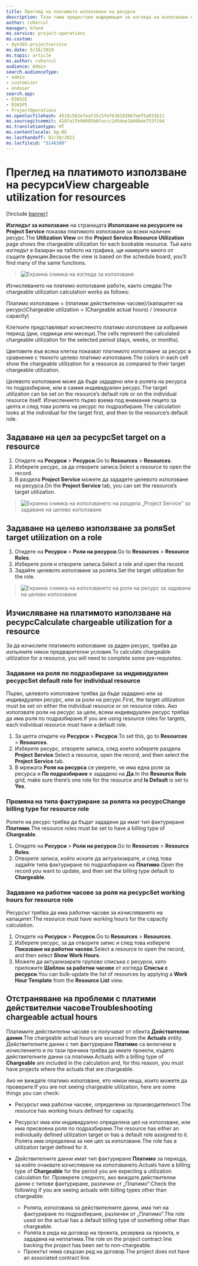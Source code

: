 ```yaml
---
title: Преглед на платимото използване на ресурси
description: Тази тема предоставя информация за изгледа на използване на ресурси.
author: ruhercul
manager: kfend
ms.service: project-operations
ms.custom:
- dyn365-projectservice
ms.date: 9/26/2019
ms.topic: article
ms.author: ruhercul
audience: Admin
search.audienceType:
- admin
- customizer
- enduser
search.app:
- D365CE
- D365PS
- ProjectOperations
ms.openlocfilehash: 4516c562e7eaf35c5fef638183967eef5a033b11
ms.sourcegitcommit: 418fa1fe9d605b8faccc2d5dee1b04b4e753f194
ms.translationtype: HT
ms.contentlocale: bg-BG
ms.lasthandoff: 02/10/2021
ms.locfileid: "5146380"
---
```

# <a name="view-chargeable-utilization-for-resources"></a><span data-ttu-id="dc3c9-103">Преглед на платимото използване на ресурси</span><span class="sxs-lookup"><span data-stu-id="dc3c9-103">View chargeable utilization for resources</span></span>

[!include [banner](../includes/psa-now-project-operations.md)]
 
<span data-ttu-id="dc3c9-104">**Изгледът за използване** на страницата **Използване на ресурсите на Project Service** показва платимото използване за всеки наличен ресурс.</span><span class="sxs-lookup"><span data-stu-id="dc3c9-104">The **Utilization View** on the **Project Service Resource Utilization** page shows the chargeable utilization for each bookable resource.</span></span> <span data-ttu-id="dc3c9-105">Тъй като изгледът е базиран на таблото на графика, ще намерите много от същите функции.</span><span class="sxs-lookup"><span data-stu-id="dc3c9-105">Because the view is based on the schedule board, you’ll find many of the same functions.</span></span>

> ![Екранна снимка на изгледа за използване](media/FAQ-utilization-1.png)
 

<span data-ttu-id="dc3c9-107">Изчисляването на платимо използване работи, както следва:</span><span class="sxs-lookup"><span data-stu-id="dc3c9-107">The chargeable utilization calculation works as follows:</span></span>

   <span data-ttu-id="dc3c9-108">Платимо използване = (платими действителни часове)/(капацитет на ресурс)</span><span class="sxs-lookup"><span data-stu-id="dc3c9-108">Chargeable utilization = (Chargeable actual hours) / (resource capacity)</span></span>

<span data-ttu-id="dc3c9-109">Клетките представляват изчисленото платимо използване за избрания период (дни, седмици или месеци).</span><span class="sxs-lookup"><span data-stu-id="dc3c9-109">The cells represent the calculated chargeable utilization for the selected period (days, weeks, or months).</span></span>

<span data-ttu-id="dc3c9-110">Цветовете във всяка клетка показват платимото използване за ресурс в сравнение с тяхното целево платимо използване.</span><span class="sxs-lookup"><span data-stu-id="dc3c9-110">The colors in each cell show the chargeable utilization for a resource as compared to their target chargeable utilization.</span></span> 

<span data-ttu-id="dc3c9-111">Целевото използване може да бъде зададено или в ролята на ресурса по подразбиране, или в самия индивидуален ресурс.</span><span class="sxs-lookup"><span data-stu-id="dc3c9-111">The target utilization can be set on the resource’s default role or on the individual resource itself.</span></span> <span data-ttu-id="dc3c9-112">Изчислението първо взема под внимание лицето за целта и след това ролята на ресурс по подразбиране.</span><span class="sxs-lookup"><span data-stu-id="dc3c9-112">The calculation looks at the individual for the target first, and then to the resource’s default role.</span></span>

## <a name="set-target-on-a-resource"></a><span data-ttu-id="dc3c9-113">Задаване на цел за ресурс</span><span class="sxs-lookup"><span data-stu-id="dc3c9-113">Set target on a resource</span></span>

1. <span data-ttu-id="dc3c9-114">Отидете на **Ресурси** \> **Ресурси**.</span><span class="sxs-lookup"><span data-stu-id="dc3c9-114">Go to **Resources** \> **Resources**.</span></span> 
2. <span data-ttu-id="dc3c9-115">Изберете ресурс, за да отворите записа.</span><span class="sxs-lookup"><span data-stu-id="dc3c9-115">Select a resource to open the record.</span></span> 
3. <span data-ttu-id="dc3c9-116">В раздела **Project Service** можете да зададете целевото използване на ресурса.</span><span class="sxs-lookup"><span data-stu-id="dc3c9-116">On the **Project Service** tab, you can set the resource’s target utilization.</span></span>

> ![Екранна снимка на използването на раздела „Project Service” за задаване на целево използване](media/FAQ-utilization-2.png)
 
## <a name="set-target-utilization-on-a-role"></a><span data-ttu-id="dc3c9-118">Задаване на целево използване за роля</span><span class="sxs-lookup"><span data-stu-id="dc3c9-118">Set target utilization on a role</span></span>

1. <span data-ttu-id="dc3c9-119">Отидете на **Ресурси** \> **Роли на ресурси**.</span><span class="sxs-lookup"><span data-stu-id="dc3c9-119">Go to **Resources** \> **Resource Roles**.</span></span> 
2. <span data-ttu-id="dc3c9-120">Изберете роля и отворете записа.</span><span class="sxs-lookup"><span data-stu-id="dc3c9-120">Select a role and open the record.</span></span> 
3. <span data-ttu-id="dc3c9-121">Задайте целевото използване за ролята.</span><span class="sxs-lookup"><span data-stu-id="dc3c9-121">Set the target utilization for the role.</span></span>

> ![Екранна снимка на използването на роли на ресурс за задаване на целево използване](media/FAQ-utilization-3.png)
 
## <a name="calculate-chargeable-utilization-for-a-resource"></a><span data-ttu-id="dc3c9-123">Изчисляване на платимото използване на ресурс</span><span class="sxs-lookup"><span data-stu-id="dc3c9-123">Calculate chargeable utilization for a resource</span></span>

<span data-ttu-id="dc3c9-124">За да изчислите платимото използване за даден ресурс, трябва да изпълните някои предварителни условия.</span><span class="sxs-lookup"><span data-stu-id="dc3c9-124">To calculate chargeable utilization for a resource, you will need to complete some pre-requisites.</span></span> 

### <a name="set-default-role-for-individual-resource"></a><span data-ttu-id="dc3c9-125">Задаване на роля по подразбиране за индивидуален ресурс</span><span class="sxs-lookup"><span data-stu-id="dc3c9-125">Set default role for individual resource</span></span>

<span data-ttu-id="dc3c9-126">Първо, целевото използване трябва да бъде зададено или за индивидуален ресурс, или за роли на ресурс.</span><span class="sxs-lookup"><span data-stu-id="dc3c9-126">First, the target utilization must be set on either the individual resource or on resource roles.</span></span> <span data-ttu-id="dc3c9-127">Ако използвате роли на ресурс за цели, всеки индивидуален ресурс трябва да има роля по подразбиране.</span><span class="sxs-lookup"><span data-stu-id="dc3c9-127">If you are using resource roles for targets, each individual resource must have a default role.</span></span> 

1. <span data-ttu-id="dc3c9-128">За целта отидете на **Ресурси** \> **Ресурси**.</span><span class="sxs-lookup"><span data-stu-id="dc3c9-128">To set this, go to **Resources** \> **Resources**.</span></span> 
2. <span data-ttu-id="dc3c9-129">Изберете ресурс, отворете записа, след което изберете раздела **Project Service**.</span><span class="sxs-lookup"><span data-stu-id="dc3c9-129">Select a resource, open the record, and then select the **Project Service** tab.</span></span> 
3. <span data-ttu-id="dc3c9-130">В мрежата **Роля на ресурса** се уверете, че има една роля за ресурса и **По подразбиране** е зададено на **Да**.</span><span class="sxs-lookup"><span data-stu-id="dc3c9-130">In the **Resource Role** grid, make sure there’s one role for the resource and **Is Default** is set to **Yes**.</span></span>
 
### <a name="change-billing-type-for-resource-role"></a><span data-ttu-id="dc3c9-131">Промяна на типа фактуриране за ролята на ресурс</span><span class="sxs-lookup"><span data-stu-id="dc3c9-131">Change billing type for resource role</span></span>

<span data-ttu-id="dc3c9-132">Ролите на ресурс трябва да бъдат зададени да имат тип фактуриране **Платими**.</span><span class="sxs-lookup"><span data-stu-id="dc3c9-132">The resource roles must be set to have a billing type of **Chargeable**.</span></span> 

1. <span data-ttu-id="dc3c9-133">Отидете на **Ресурси** \> **Роли на ресурси**.</span><span class="sxs-lookup"><span data-stu-id="dc3c9-133">Go to **Resources** \> **Resource Roles**.</span></span> 
2. <span data-ttu-id="dc3c9-134">Отворете записа, който искате да актуализирате, и след това задайте типа фактуриране по подразбиране на **Платимо**.</span><span class="sxs-lookup"><span data-stu-id="dc3c9-134">Open the record you want to update, and then set the billing type default to **Chargeable**.</span></span>

### <a name="set-working-hours-for-resource-role"></a><span data-ttu-id="dc3c9-135">Задаване на работни часове за роля на ресурс</span><span class="sxs-lookup"><span data-stu-id="dc3c9-135">Set working hours for resource role</span></span>
 
<span data-ttu-id="dc3c9-136">Ресурсът трябва да има работни часове за изчисляването на капацитет.</span><span class="sxs-lookup"><span data-stu-id="dc3c9-136">The resource must have working hours for the capacity calculation.</span></span> 

1. <span data-ttu-id="dc3c9-137">Отидете на **Ресурси** \> **Ресурси**.</span><span class="sxs-lookup"><span data-stu-id="dc3c9-137">Go to **Resources** \> **Resources**.</span></span> 
2. <span data-ttu-id="dc3c9-138">Изберете ресурс, за да отворите запис и след това изберете **Показване на работни часове**.</span><span class="sxs-lookup"><span data-stu-id="dc3c9-138">Select a resource to open the record, and then select **Show Work Hours**.</span></span> 
3. <span data-ttu-id="dc3c9-139">Можете да актуализирате групово списъка с ресурси, като приложите **Шаблон за работни часове** от изгледа **Списък с ресурси**.</span><span class="sxs-lookup"><span data-stu-id="dc3c9-139">You can bulk-update the list of resources by applying a **Work Hour Template** from the **Resource List** view.</span></span>

## <a name="troubleshooting-chargeable-actual-hours"></a><span data-ttu-id="dc3c9-140">Отстраняване на проблеми с платими действителни часове</span><span class="sxs-lookup"><span data-stu-id="dc3c9-140">Troubleshooting chargeable actual hours</span></span>

<span data-ttu-id="dc3c9-141">Платимите действителни часове се получават от обекта **Действителни данни**.</span><span class="sxs-lookup"><span data-stu-id="dc3c9-141">The chargeable actual hours are sourced from the **Actuals** entity.</span></span> <span data-ttu-id="dc3c9-142">Действителните данни с тип фактуриране **Платимо** са включени в изчислението и по тази причина трябва да имате проекти, където действителните данни са платими.</span><span class="sxs-lookup"><span data-stu-id="dc3c9-142">Actuals with a billing type of **Chargeable** are included in the calculation and, for this reason, you must have projects where the actuals that are chargeable.</span></span>

<span data-ttu-id="dc3c9-143">Ако не виждате платимо използване, ето някои неща, които можете да проверите:</span><span class="sxs-lookup"><span data-stu-id="dc3c9-143">If you are not seeing chargeable utilization, here are some things you can check:</span></span>

- <span data-ttu-id="dc3c9-144">Ресурсът има работни часове, определени за производителност.</span><span class="sxs-lookup"><span data-stu-id="dc3c9-144">The resource has working hours defined for capacity.</span></span>
- <span data-ttu-id="dc3c9-145">Ресурсът има или индивидуално определена цел на използване, или има присвоена роля по подразбиране.</span><span class="sxs-lookup"><span data-stu-id="dc3c9-145">The resource has either an individually defined utilization target or has a default role assigned to it.</span></span> <span data-ttu-id="dc3c9-146">Ролята има определена за нея цел за използване.</span><span class="sxs-lookup"><span data-stu-id="dc3c9-146">The role has a utilization target defined for it.</span></span>
- <span data-ttu-id="dc3c9-147">Действителните данни имат тип фактуриране **Платимо** за периода, за който очаквате изчисляване на използването.</span><span class="sxs-lookup"><span data-stu-id="dc3c9-147">Actuals have a billing type of **Chargeable** for the period you are expecting a utilization calculation for.</span></span> <span data-ttu-id="dc3c9-148">Проверете следното, ако виждате действителни данни с типове фактуриране, различни от „Платимо“:</span><span class="sxs-lookup"><span data-stu-id="dc3c9-148">Check the following if you are seeing actuals with billing types other than chargeable:</span></span>

  - <span data-ttu-id="dc3c9-149">Ролята, използвана за действителните данни, има тип на фактуриране по подразбиране, различен от „Платимо”.</span><span class="sxs-lookup"><span data-stu-id="dc3c9-149">The role used on the actual has a default billing type of something other than chargeable.</span></span>
  - <span data-ttu-id="dc3c9-150">Ролята в реда на договор на проекта, резервна за проекта, е зададена на неплатима.</span><span class="sxs-lookup"><span data-stu-id="dc3c9-150">The role on the project contract line backing the project has been set to non-chargeable.</span></span>
  - <span data-ttu-id="dc3c9-151">Проектът няма свързан ред на договор.</span><span class="sxs-lookup"><span data-stu-id="dc3c9-151">The project does not have an associated contract line.</span></span>

